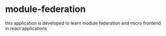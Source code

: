 # module-federation
this application is developed to learn module federation and micro frontend in react applications

